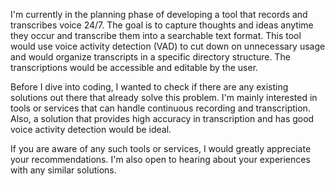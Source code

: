 I'm currently in the planning phase of developing a tool that records and transcribes voice 24/7. The goal is to capture thoughts and ideas anytime they occur and transcribe them into a searchable text format. This tool would use voice activity detection (VAD) to cut down on unnecessary usage and would organize transcripts in a specific directory structure. The transcriptions would be accessible and editable by the user.

Before I dive into coding, I wanted to check if there are any existing solutions out there that already solve this problem. I'm mainly interested in tools or services that can handle continuous recording and transcription. Also, a solution that provides high accuracy in transcription and has good voice activity detection would be ideal.

If you are aware of any such tools or services, I would greatly appreciate your recommendations. I'm also open to hearing about your experiences with any similar solutions.

